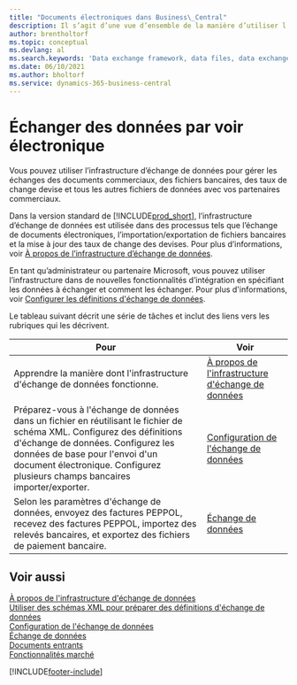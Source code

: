 ```yaml
---
title: "Documents électroniques dans Business\_Central"
description: Il s’agit d’une vue d’ensemble de la manière d’utiliser l’infrastructure d’échange de données pour gérer les échanges des données dans des documents commerciaux tels que des fichiers bancaires et des taux de change devise.
author: brentholtorf
ms.topic: conceptual
ms.devlang: al
ms.search.keywords: 'Data exchange framework, data files, data exchange, electronic document, invoice, Business Central, business document, standard-compliant file'
ms.date: 06/10/2021
ms.author: bholtorf
ms.service: dynamics-365-business-central
---
```


# Échanger des données par voir électronique
Vous pouvez utiliser l’infrastructure d’échange de données pour gérer les échanges des documents commerciaux, des fichiers bancaires, des taux de change devise et tous les autres fichiers de données avec vos partenaires commerciaux.

Dans la version standard de [!INCLUDE[prod_short](includes/prod_short.md)], l’infrastructure d’échange de données est utilisée dans des processus tels que l’échange de documents électroniques, l’importation/exportation de fichiers bancaires et la mise à jour des taux de change des devises. Pour plus d’informations, voir [À propos de l’infrastructure d’échange de données](across-about-the-data-exchange-framework.md).

En tant qu’administrateur ou partenaire Microsoft, vous pouvez utiliser l’infrastructure dans de nouvelles fonctionnalités d’intégration en spécifiant les données à échanger et comment les échanger. Pour plus d'informations, voir [Configurer les définitions d'échange de données](across-how-to-set-up-data-exchange-definitions.md).

Le tableau suivant décrit une série de tâches et inclut des liens vers les rubriques qui les décrivent.  

|Pour|Voir|  
|--------|---------|  
|Apprendre la manière dont l'infrastructure d'échange de données fonctionne.|[À propos de l'infrastructure d'échange de données](across-about-the-data-exchange-framework.md)|  
|Préparez-vous à l'échange de données dans un fichier en réutilisant le fichier de schéma XML. Configurez des définitions d'échange de données. Configurez les données de base pour l'envoi d'un document électronique. Configurez plusieurs champs bancaires importer/exporter.|[Configuration de l'échange de données](across-set-up-data-exchange.md)|  
|Selon les paramètres d'échange de données, envoyez des factures PEPPOL, recevez des factures PEPPOL, importez des relevés bancaires, et exportez des fichiers de paiement bancaire.|[Échange de données](across-exchange-data.md)|  

## Voir aussi  
[À propos de l'infrastructure d'échange de données](across-about-the-data-exchange-framework.md)  
[Utiliser des schémas XML pour préparer des définitions d'échange de données](across-how-to-use-xml-schemas-to-prepare-data-exchange-definitions.md)  
[Configuration de l'échange de données](across-set-up-data-exchange.md)  
[Échange de données](across-exchange-data.md)  
[Documents entrants](across-income-documents.md)  
[Fonctionnalités marché](ui-across-business-areas.md)


[!INCLUDE[footer-include](includes/footer-banner.md)]